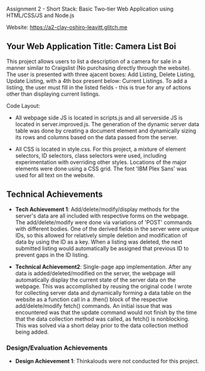 Assignment 2 - Short Stack: Basic Two-tier Web Application using HTML/CSS/JS and Node.js  

Website: https://a2-clay-oshiro-leavitt.glitch.me


## Your Web Application Title: Camera List Boi
This project allows users to list a description of a camera for sale in a manner similar to Craigslist (No purchasing directly through the website). The user is presented with three ajacent boxes: Add Listing, Delete Listing, Update Listing, with a 4th box present below: Current Listings. To add a listiing, the user must fill in the listed fields - this is true for any of actions other than displaying current listings. 

Code Layout:
- All webpage side JS is located in scripts.js and all serverside JS is located in server.improved.js. The generation of the dynamic server data table was done by creating a document element and dynamically sizing its rows and columns based on the data passed from the server.

- All CSS is located in style.css. For this project, a mixture of element selectors, ID selectors, class selectors were used, including experimentation with overriding other styles. Locations of the major elements were done using a CSS grid. The font 'IBM Plex Sans' was used for all text on the website.

## Technical Achievements
- **Tech Achievement 1**: Add/delete/modify/display methods for the server's data are all included with respective forms on the webpage. The add/delete/modify were done via variations of 'POST' commands with different bodies. One of the derived fields in the server were unique IDs, so this allowed for relatively simple deletion and modification of data by using the ID as a key. When a listing was deleted, the next submitted listing would automatically be assigned that previous ID to prevent gaps in the ID listing.

- **Technical Achievement2**: Single-page app implementation. After any data is added/deleted/modified on the server, the webpage will automatically display the current state of the server data on the webpage. This was accomplished by reusing the original code I wrote for collecting server data and dynamically forming a data table on the website as a function call in a .then() block of the respective add/delete/modify fetch() commands. An initial issue that was encountered was that the update command would not finish by the time that the data collection method was called, as fetch() is nonblocking. This was solved via a short delay prior to the data collection method being added.

### Design/Evaluation Achievements
- **Design Achievement 1**: Thinkalouds were not conducted for this project.

